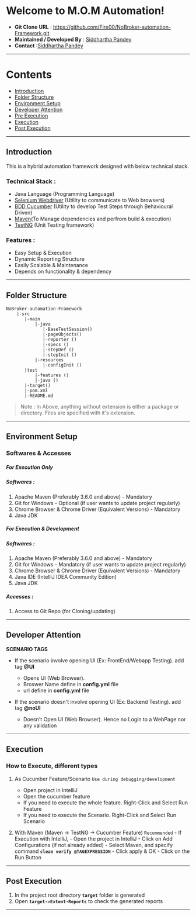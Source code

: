 # Welcome to M.O.M Automation!

- **Git Clone URL** : https://github.com/Fire00/NoBroker-automation-Framework.git
- **Maintained / Developed By** : [Siddhartha Pandey](pandeysiddhartha007@gmail.com)
- **Contact** :[Siddhartha Pandey](pandeysiddhartha007@gmail.com)
------

# Contents

- [Introduction](#introduction)
- [Folder Structure](#folder-structure)
- [Environment Setup](#environment-setup)
- [Developer Attention](#developer-attention)
- [Pre Execution](#pre-execution)
- [Execution](#execution)
- [Post Execution](#post-execution)

------

## Introduction

This is a hybrid automation framework designed with below technical stack.

### Technical Stack :

- Java Language (Programming Language)
- [Selenium Webdriver](https://selenium.dev) (Utility to communicate to Web browsers)
- [BDD Cucumber](https://cucumber.io) (Utility to develop Test Steps through Behavioural Driven)
- [Maven](https://maven.apache.org)(To Manage dependencies and perfrom build & execution)
- [TestNG](https://testng.org) (Unit Testing framework)

### Features :

- Easy Setup & Execution
- Dynamic Reporting Structure
- Easily Scalable & Maintenance
- Depends on functionality & dependency
------

## Folder Structure

```
NoBroker-automation-Framework
    |-src
       |-main
           |-java
              |-BaseTestSession()
              |-pageObjects()
              |-reporter ()
              |-specs ()
              |-stepDef ()
              |-stepInit ()
           |-resources
              |-configInit ()
       |test
           |-features ()
           |-java ()
       |-target()
       |-pom.xml
       |-README.md
```              

> Note : In Above, anything without extension is either a package or directory. Files are specified with it's extension.

------

## Environment Setup

### Softwares & Accesses

##### For Execution Only

##### Softwares :

1. Apache Maven (Preferably 3.6.0 and above) - Mandatory
2. Git for Windows - Optional (if user wants to update project regularly)
3. Chrome Browser & Chrome Driver (Equivalent Versions) - Mandatory
4. Java JDK


##### For Execution & Development

##### Softwares :

1. Apache Maven (Preferably 3.6.0 and above) - Mandatory
2. Git for Windows - Mandatory (if user wants to update project regularly)
3. Chrome Browser & Chrome Driver (Equivalent Versions) - Mandatory
4. Java IDE (IntelliJ IDEA Community Edition)
5. Java JDK

##### Accesses :

1. Access to Git Repo (for Cloning/updating)

------ 

## Developer Attention

**SCENARIO TAGS**
- If the scenario involve opening UI (Ex: FrontEnd/Webapp Testing). add tag **@UI**
    - Opens UI (Web Browser).
    - Broswer Name define in 
     **config.yml** file
    - url define in 
     **config.yml** file

 

- If the scenario doesn't involve opening UI (Ex: Backend Testing). add tag **@noUI**
    - Doesn't Open UI (Web Browser). Hence no Login to a WebPage nor any validation


------ 
## Execution

### How to Execute, different types

1. As Cucumber Feature/Scenario `Use during debugging/development`
    - Open project in IntelliJ
    - Open the cucumber feature
    - If you need to execute the whole feature. Right-Click and Select Run Feature
    - If you need to execute the Scenario. Right-Click and Select Run Scenario

2. With Maven (Maven -> TestNG -> Cucumber Feature) `Recommended`
       - If Execution with IntelliJ,
        - Open the project in IntelliJ
        - Click on Add Configurations (if not already added)
        - Select Maven, and specify command **`clean verify @TAGEXPRESSION`**
        - Click apply & OK
        - Click on the Run Button


------

## Post Execution

1. In the project root directory **`target`** folder is generated
2. Open **`target->Extent-Reports`** to check the generated reports
------
